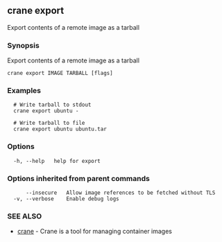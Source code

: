 ## crane export

Export contents of a remote image as a tarball

### Synopsis

Export contents of a remote image as a tarball

```
crane export IMAGE TARBALL [flags]
```

### Examples

```
  # Write tarball to stdout
  crane export ubuntu -

  # Write tarball to file
  crane export ubuntu ubuntu.tar
```

### Options

```
  -h, --help   help for export
```

### Options inherited from parent commands

```
      --insecure   Allow image references to be fetched without TLS
  -v, --verbose    Enable debug logs
```

### SEE ALSO

* [crane](crane.md)	 - Crane is a tool for managing container images

